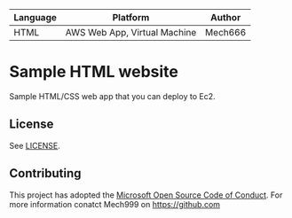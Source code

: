 | Language | Platform | Author |
| -------- | --------|--------|
| HTML |  AWS Web App, Virtual Machine| Mech666 |

# Sample HTML website 

Sample HTML/CSS web app that you can deploy to Ec2. 

## License

See [LICENSE](LICENSE).


## Contributing
This project has adopted the [Microsoft Open Source Code of Conduct](https://opensource.microsoft.com/codeofconduct/).
For more information conatct Mech999 on https://github.com

